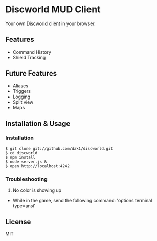 # Discworld MUD Client

Your own [Discworld](http://discworld.atuin.net) client in your browser.

## Features

- Command History
- Shield Tracking

## Future Features

- Aliases
- Triggers
- Logging
- Split view
- Maps

## Installation & Usage

### Installation

    $ git clone git://github.com/dak1/discworld.git
    $ cd discworld
    $ npm install
    $ node server.js &
    $ open http://localhost:4242

### Troubleshooting

1. No color is showing up
  - While in the game, send the following command: 'options terminal type=ansi'

## License

MIT
